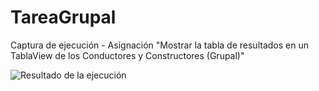 # TareaGrupal

Captura de ejecución - Asignación "Mostrar la tabla de resultados en un TablaView de los Conductores y Constructores (Grupal)"

![Resultado de la ejecución](CapturaAño2018.jpeg)
